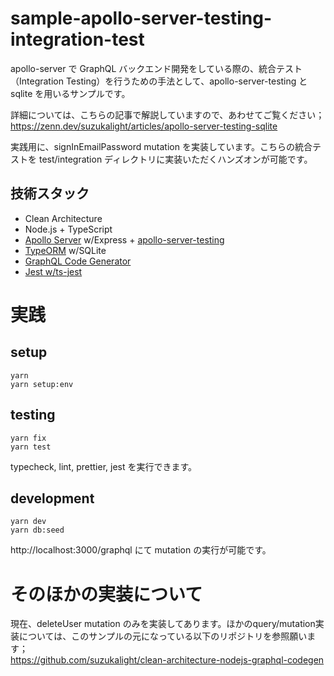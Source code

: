 # sample-apollo-server-testing-integration-test

apollo-server で GraphQL バックエンド開発をしている際の、統合テスト（Integration Testing）を行うための手法として、apollo-server-testing と sqlite を用いるサンプルです。

詳細については、こちらの記事で解説していますので、あわせてご覧ください；  
https://zenn.dev/suzukalight/articles/apollo-server-testing-sqlite

実践用に、signInEmailPassword mutation を実装しています。こちらの統合テストを test/integration ディレクトリに実装いただくハンズオンが可能です。

## 技術スタック

- Clean Architecture
- Node.js + TypeScript
- [Apollo Server](https://www.apollographql.com/docs/apollo-server/) w/Express + [apollo-server-testing](https://www.apollographql.com/docs/apollo-server/testing/testing/)
- [TypeORM](https://typeorm.io/) w/SQLite
- [GraphQL Code Generator](https://graphql-code-generator.com/)
- [Jest w/ts-jest](https://github.com/kulshekhar/ts-jest)

# 実践

## setup

```
yarn
yarn setup:env
```

## testing

```
yarn fix
yarn test
```

typecheck, lint, prettier, jest を実行できます。

## development

```
yarn dev
yarn db:seed
```

http://localhost:3000/graphql にて mutation の実行が可能です。

# そのほかの実装について

現在、deleteUser mutation のみを実装してあります。ほかのquery/mutation実装については、このサンプルの元になっている以下のリポジトリを参照願います；  
https://github.com/suzukalight/clean-architecture-nodejs-graphql-codegen
